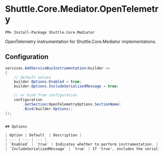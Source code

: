# Shuttle.Core.Mediator.OpenTelemetry

```
PM> Install-Package Shuttle.Core.Mediator
```

OpenTelemetry instrumentation for Shuttle.Core.Mediator implementations.

## Configuration

```c#
services.AddServiceBusInstrumentation(builder =>
{
	// default values
    builder.Options.Enabled = true;
    builder.Options.IncludeSerializedMessage = true;

	// or bind from configuration
	configuration
		.GetSection(OpenTelemetryOptions.SectionName)
		.Bind(builder.Options);
});


## Options

| Option | Default	| Description |
| --- | --- | --- | 
| `Enabled` | `true` | Indicates whether to perform instrumentation. |
| `IncludeSerializedMessage` | `true` | If 'true', includes the serialized message as attribute `SerializedMessage` in the trace. |